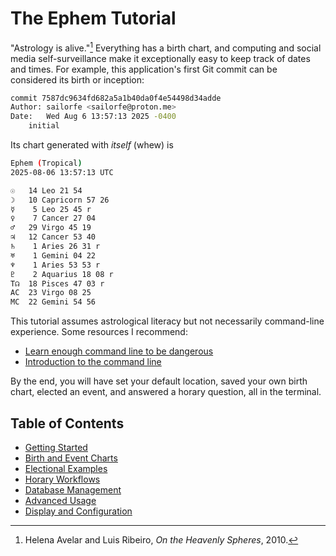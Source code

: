 # The Ephem Tutorial

"Astrology is alive."[^1] Everything has a birth chart, and computing and social media self-surveillance make it exceptionally easy to keep track of dates and times. For example, this application's first Git commit can be considered its birth or inception:

```sh
commit 7587dc9634fd682a5a1b40da0f4e54498d34adde
Author: sailorfe <sailorfe@proton.me>
Date:   Wed Aug 6 13:57:13 2025 -0400
    initial
```

Its chart generated with *itself* (whew) is

```sh
Ephem (Tropical)
2025-08-06 13:57:13 UTC

☉   14 Leo 21 54
☽   10 Capricorn 57 26
☿    5 Leo 25 45 r
♀    7 Cancer 27 04
♂   29 Virgo 45 19
♃   12 Cancer 53 40
♄    1 Aries 26 31 r
♅    1 Gemini 04 22
♆    1 Aries 53 53 r
♇    2 Aquarius 18 08 r
T☊  18 Pisces 47 03 r
AC  23 Virgo 08 25
MC  22 Gemini 54 56
```

This tutorial assumes astrological literacy but not necessarily command-line experience. Some resources I recommend:

- [Learn enough command line to be dangerous](https://www.learnenough.com/command-line-tutorial/basics)
- [Introduction to the command line](https://tutorials.codebar.io/command-line/introduction/tutorial.html)

By the end, you will have set your default location, saved your own birth chart, elected an event, and answered a horary question, all in the terminal.

## Table of Contents

- [Getting Started](./10-getting-started.md)
- [Birth and Event Charts](./20-birth-event-charts.md)
- [Electional Examples](./30-electional-examples.md)
- [Horary Workflows](./40-horary-workflows.md)
- [Database Management](./50-database-management.md)
- [Advanced Usage](./60-advanced-usage.md)
- [Display and Configuration](./70-display-config.md)

[^1]: Helena Avelar and Luis Ribeiro, *On the Heavenly Spheres*, 2010.
